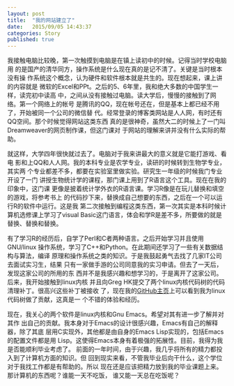 ```yaml
---
layout: post
title:  "我的网站建立了"
date:   2015/09/05 14:43:37
categories: Story
published: true
---
```

我接触电脑比较晚，第一次触摸到电脑是在镇上读初中的时候。记得当时学校电脑用
的是国产的清华同方，操作系统是什么现在真的是记不清了。关键是当时根本没有操
作系统这个概念，认为硬件和软件根本就是共生的。现在想起来，课上讲的内容就是
微软的Excel和PPt。之后的5、6年里，我和绝大多数的中国学生一样，读完初中读高
中，之间从没有接触过电脑。读大学后，慢慢的接触到了网络。第一个网络上的帐号
是腾讯的QQ，现在帐号还在，但是基本上都已经不用了，开始被同一个公司的微信替
代。经常登录的博客类网站是人人网，有时还有QQ空间。那个时候觉得网站这类东西
真的是很神奇，虽然大二的时候上了一门叫Dreamweaver的网页制作课，但这门课对
于网站的理解来讲并没有什么实际的帮助。

就这样，大学四年很快就过去了。电脑对于我来讲最大的意义就是它能打游戏、看电
影和上QQ和人人网。我的本科专业是农学专业，读研的时候转到生物学专业，其实两
个专业都差不多，都要在实验室里做实验。研究生一年级的时候我门专业开设了一门
讲授生物统计学的课程，那门课上用到了R语言这个工具。现在在我的印象中，这门课
更像是披着统计学外衣的R语言课。学习R像是在玩儿替换和填空的游戏，将参考书上
的代码抄下来，替换成自己想要的东西，之后在一个可以运行R的软件中运行。这是我
第二次接触到编程这类东西，第一次其实是本科时候计算机选修课上学习了visual
Basic这门语言，体会和学R是差不多，所要做的就是替换、替换和替换。

有了学习R的经历后，自学了Perl和C者两种语言。之后开始学习并且使用GNU/linux
操作系统，学习了C++和Python。在此期间还学习了一些有关数据结构与算法，编译
原理和操作系统之类的知识。于是我鼓起勇气去找了几家IT公司去面试实习生，结果
只有一家做手游的公司同意我的实习申请。但去了一天后，发现这家公司的所用的东
西并不是我感兴趣和想学习的，于是离开了这家公司。后来，我开始接触到linux内核
并且向Greg HK提交了两个linux内核代码树的代码清理补丁。很高兴这些补丁被接收
了，现在我的[GitHub主页][GitHub]上可以看到我为linux代码树做了贡献，这真是一
个不错的体验和经历。

现在，我关心的两个软件是linux内核和Gnu Emacs。希望对其有进一步了解并对其作
出自己的贡献。我本身对于Emacs的设计很感兴趣，Emacs有自己的解释器，除了其底
层用C实现外，其他都是由自身的Emacs Lisp实现的，包括Emacs的配置文件都是用
Lisp。这使得Emacs本身有着极强的拓展性。目前，我得为我是否能顺利毕业考虑了。
前面的一年时间，由于兴趣，我几乎将所有的精力都投入到了计算机方面的知识。但
回到现实来看，不管我毕业后向干什么，这个学位对于我找工作都是有帮助的。所以
现在还是应该把精力放到我的毕业课题上来。那计算机的东西呢？谁能一天不吃饭，
谁又能一天总在吃饭呢？

[GitHub]:      https://github.com/hcyvan
